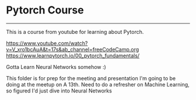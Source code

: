 # Pytorch Course
---

This is a course from youtube for learning about Pytorch. 

https://www.youtube.com/watch?v=V_xro1bcAuA&t=17s&ab_channel=freeCodeCamp.org
https://www.learnpytorch.io/00_pytorch_fundamentals/

Gotta Learn Neural Networks somehow :) 

This folder is for prep for the meeting and presentation I'm going to be doing at the meetup on A 13th.
Need to do a refresher on Machine Learning, so figured I'd just dive into Neural Networks
